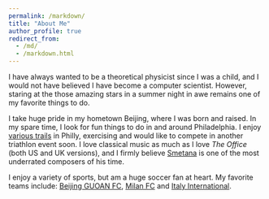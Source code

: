 ```yaml
---
permalink: /markdown/
title: "About Me"
author_profile: true
redirect_from: 
  - /md/
  - /markdown.html
---
```



I have always wanted to be a theoretical physicist since I was a child, and I would not have believed I have become a computer scientist. However, staring at the those amazing stars in a summer night in awe remains one of my favorite things to do.

I take huge pride in my hometown Beijing, where I was born and raised. In my spare time, I look for fun things to do in and around Philadelphia. I enjoy [various trails](https://www.alltrails.com/parks/us/pennsylvania/fairmount-park) in Philly, exercising and would like to compete in another triathlon event soon. I love classical music as much as I love *The Office* (both US and UK versions), and I firmly believe [Smetana](https://www.youtube.com/watch?v=ZWFwtMWFLdc) is one of the most underrated composers of his time.

I enjoy a variety of sports, but am a huge soccer fan at heart. My favorite teams include: [Beijing GUOAN FC](http://www.fcguoan.com/en/), [Milan FC](https://www.acmilan.com/it) and [Italy International](https://www.figc.it/it/home/). 

